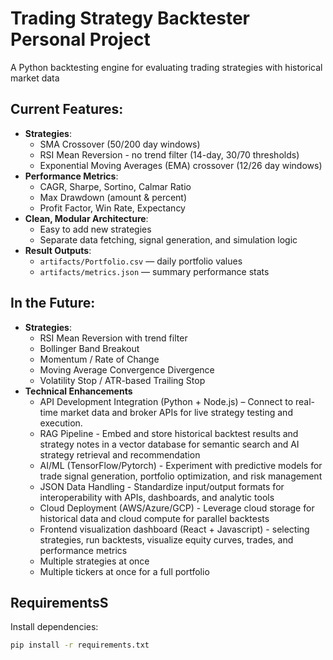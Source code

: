 # Trading Strategy Backtester Personal Project

A Python backtesting engine for evaluating trading strategies with historical market data

## Current Features:

 - **Strategies**:  
    - SMA Crossover (50/200 day windows)
    - RSI Mean Reversion - no trend filter (14-day, 30/70 thresholds)
    - Exponential Moving Averages (EMA) crossover (12/26 day windows)
 - **Performance Metrics**:
    - CAGR, Sharpe, Sortino, Calmar Ratio
    - Max Drawdown (amount & percent)
    - Profit Factor, Win Rate, Expectancy
- **Clean, Modular Architecture**:
    - Easy to add new strategies
    - Separate data fetching, signal generation, and simulation logic
- **Result Outputs**:
    - `artifacts/Portfolio.csv` — daily portfolio values
    - `artifacts/metrics.json` — summary performance stats


## In the Future:

- **Strategies**:  
    - RSI Mean Reversion with trend filter
    - Bollinger Band Breakout
    - Momentum / Rate of Change
    - Moving Average Convergence Divergence
    - Volatility Stop / ATR-based Trailing Stop
- **Technical Enhancements** 
    - API Development Integration (Python + Node.js) – Connect to real-time market data and broker APIs for live strategy testing and execution.
    - RAG Pipeline - Embed and store historical backtest results and strategy notes in a vector database for semantic search and AI strategy retrieval and recommendation
    - AI/ML (TensorFlow/Pytorch) - Experiment with predictive models for trade signal generation, portfolio optimization, and risk management
    - JSON Data Handling - Standardize input/output formats for interoperability with APIs, dashboards, and analytic tools
    - Cloud Deployment (AWS/Azure/GCP) - Leverage cloud storage for historical data and cloud compute for parallel backtests
    - Frontend visualization dashboard (React + Javascript) - selecting strategies, run backtests, visualize equity curves, trades, and performance metrics
    - Multiple strategies at once
    - Multiple tickers at once for a full portfolio

## RequirementsS
Install dependencies:
```bash
pip install -r requirements.txt